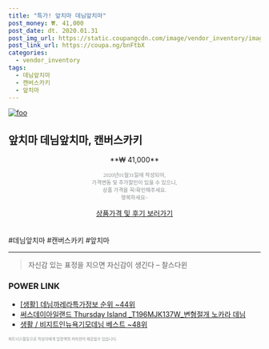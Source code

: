 ```yaml
--- 
title: "특가! 앞치마 데님앞치마" 
post_money: ₩. 41,000 
post_date: dt. 2020.01.31 
post_img_url: https://static.coupangcdn.com/image/vendor_inventory/images/2018/02/21/16/4/fa25b701-8dfe-4b7e-8bae-77d5e201f37f.jpg 
post_link_url: https://coupa.ng/bnFtbX 
categories: 
  - vendor_inventory 
tags: 
  - 데님앞치마 
  - 캔버스카키 
  - 앞치마 
--- 
```

[![foo](https://static.coupangcdn.com/image/vendor_inventory/images/2018/02/21/16/4/fa25b701-8dfe-4b7e-8bae-77d5e201f37f.jpg)](https://coupa.ng/bnFtbX) 

## 앞치마 데님앞치마, 캔버스카키 
<p style="text-align: center;">**₩ 41,000**</p> 
<p style="text-align: center;"><span style="color: #898c8f; font-family: Georgia,Times,serif; font-size: 0.75em;">2020년01월31일에 작성되어, <br>가격변동 및 추가할인이 있을 수 있으니,<br> 상품 가격을 꼭!확인해주세요.<br>행복하세요~</span> 
</p>	 
<div markdown="0" style="text-align: center;"><a href="https://coupa.ng/bnFtbX" class="btn btn--success">상품가격 및 후기 보러가기</a></div> 
<br><br> 
  #데님앞치마 #캔버스카키 #앞치마 
<hr> 

> 자신감 있는 표정을 지으면 자신감이 생긴다 – 찰스다윈 


### POWER LINK

* <a href="https://blog.naver.com/fasyy4321/221773540008" target="_blank"> [생활] 데님까레라특가정보 순위 ~44위</a>
* <a href="https://blog.naver.com/sakai111/221784681318" target="_blank">써스데이아일랜드 Thursday Island _T196MJK137W_변형절개 노카라 데님 </a>
* <a href="https://blog.naver.com/santokki14/221781988901" target="_blank">생활 / 비지트인뉴욕기모데님 베스트 ~48위</a>

<span style="color: #898c8f; font-family: Georgia,Times,serif; font-size: 0.55em;">파트너스활동으로 작성자에게 일정액의 커미션이 제공될수 있습니다.</span> 
